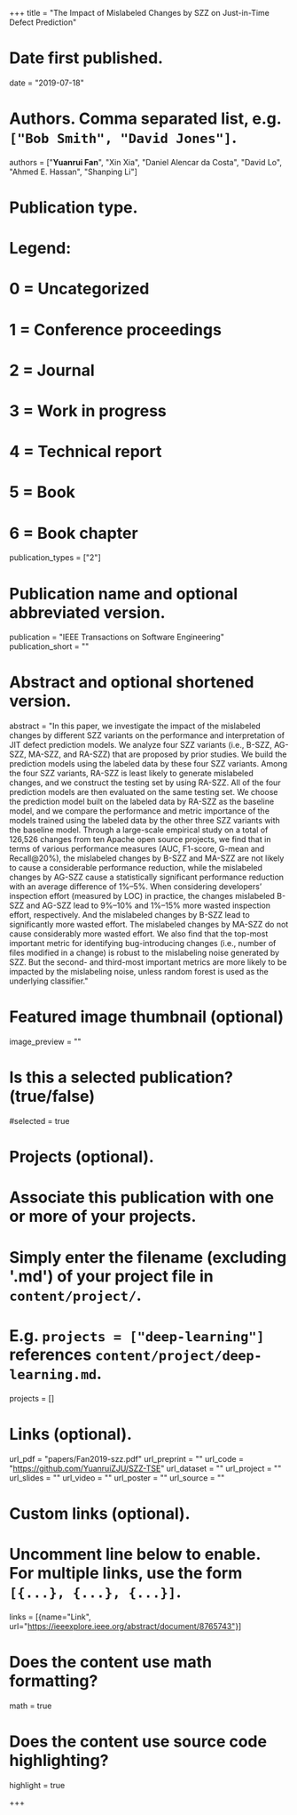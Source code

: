 +++
title = "The Impact of Mislabeled Changes by SZZ on Just-in-Time Defect Prediction"

# Date first published.
date = "2019-07-18"

# Authors. Comma separated list, e.g. `["Bob Smith", "David Jones"]`.
authors = ["**Yuanrui Fan**", "Xin Xia", "Daniel Alencar da Costa", "David Lo", "Ahmed E. Hassan", "Shanping Li"]

# Publication type.
# Legend:
# 0 = Uncategorized
# 1 = Conference proceedings
# 2 = Journal
# 3 = Work in progress
# 4 = Technical report
# 5 = Book
# 6 = Book chapter
publication_types = ["2"]

# Publication name and optional abbreviated version.
publication = "IEEE Transactions on Software Engineering"
publication_short = ""

# Abstract and optional shortened version.
abstract = "In this paper, we investigate the impact of the mislabeled changes by different SZZ variants on the performance and interpretation of JIT defect prediction models. We analyze four SZZ variants (i.e., B-SZZ, AG-SZZ, MA-SZZ, and RA-SZZ) that are proposed by prior studies. We build the prediction models using the labeled data by these four SZZ variants. Among the four SZZ variants, RA-SZZ is least likely to generate mislabeled changes, and we construct the testing set by using RA-SZZ. All of the four prediction models are then evaluated on the same testing set. We choose the prediction model built on the labeled data by RA-SZZ as the baseline model, and we compare the performance and metric importance of the models trained using the labeled data by the other three SZZ variants with the baseline model. Through a large-scale empirical study on a total of 126,526 changes from ten Apache open source projects, we find that in terms of various performance measures (AUC, F1-score, G-mean and Recall@20%), the mislabeled changes by B-SZZ and MA-SZZ are not likely to cause a considerable performance reduction, while the mislabeled changes by AG-SZZ cause a statistically significant performance reduction with an average difference of 1%–5%. When considering developers’ inspection effort (measured by LOC) in practice, the changes mislabeled B-SZZ and AG-SZZ lead to 9%–10% and 1%–15% more wasted inspection effort, respectively. And the mislabeled changes by B-SZZ lead to significantly more wasted effort. The mislabeled changes by MA-SZZ do not cause considerably more wasted effort. We also find that the top-most important metric for identifying bug-introducing changes (i.e., number of files modified in a change) is robust to the mislabeling noise generated by SZZ. But the second- and third-most important metrics are more likely to be impacted by the mislabeling noise, unless random forest is used as the underlying classifier."

# Featured image thumbnail (optional)
image_preview = ""

# Is this a selected publication? (true/false)
#selected = true

# Projects (optional).
#   Associate this publication with one or more of your projects.
#   Simply enter the filename (excluding '.md') of your project file in `content/project/`.
#   E.g. `projects = ["deep-learning"]` references `content/project/deep-learning.md`.
projects = []

# Links (optional).
url_pdf = "papers/Fan2019-szz.pdf"
url_preprint = ""
url_code = "https://github.com/YuanruiZJU/SZZ-TSE"
url_dataset = ""
url_project = ""
url_slides = ""
url_video = ""
url_poster = ""
url_source = ""

# Custom links (optional).
#   Uncomment line below to enable. For multiple links, use the form `[{...}, {...}, {...}]`.
links = [{name="Link", url="https://ieeexplore.ieee.org/abstract/document/8765743"}]


# Does the content use math formatting?
math = true

# Does the content use source code highlighting?
highlight = true

+++
